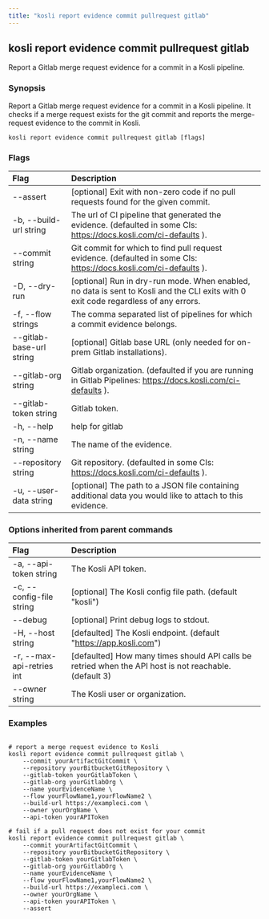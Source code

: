 ```yaml
---
title: "kosli report evidence commit pullrequest gitlab"
---
```


## kosli report evidence commit pullrequest gitlab

Report a Gitlab merge request evidence for a commit in a Kosli pipeline.

### Synopsis

Report a Gitlab merge request evidence for a commit in a Kosli pipeline.
It checks if a merge request exists for the git commit and reports the merge-request evidence to the commit in Kosli.

```shell
kosli report evidence commit pullrequest gitlab [flags]
```

### Flags
| Flag | Description |
| :--- | :--- |
|        --assert  |  [optional] Exit with non-zero code if no pull requests found for the given commit.  |
|    -b, --build-url string  |  The url of CI pipeline that generated the evidence. (defaulted in some CIs: https://docs.kosli.com/ci-defaults ).  |
|        --commit string  |  Git commit for which to find pull request evidence. (defaulted in some CIs: https://docs.kosli.com/ci-defaults ).  |
|    -D, --dry-run  |  [optional] Run in dry-run mode. When enabled, no data is sent to Kosli and the CLI exits with 0 exit code regardless of any errors.  |
|    -f, --flow strings  |  The comma separated list of pipelines for which a commit evidence belongs.  |
|        --gitlab-base-url string  |  [optional] Gitlab base URL (only needed for on-prem Gitlab installations).  |
|        --gitlab-org string  |  Gitlab organization. (defaulted if you are running in Gitlab Pipelines: https://docs.kosli.com/ci-defaults ).  |
|        --gitlab-token string  |  Gitlab token.  |
|    -h, --help  |  help for gitlab  |
|    -n, --name string  |  The name of the evidence.  |
|        --repository string  |  Git repository. (defaulted in some CIs: https://docs.kosli.com/ci-defaults ).  |
|    -u, --user-data string  |  [optional] The path to a JSON file containing additional data you would like to attach to this evidence.  |


### Options inherited from parent commands
| Flag | Description |
| :--- | :--- |
|    -a, --api-token string  |  The Kosli API token.  |
|    -c, --config-file string  |  [optional] The Kosli config file path. (default "kosli")  |
|        --debug  |  [optional] Print debug logs to stdout.  |
|    -H, --host string  |  [defaulted] The Kosli endpoint. (default "https://app.kosli.com")  |
|    -r, --max-api-retries int  |  [defaulted] How many times should API calls be retried when the API host is not reachable. (default 3)  |
|        --owner string  |  The Kosli user or organization.  |


### Examples

```shell

# report a merge request evidence to Kosli
kosli report evidence commit pullrequest gitlab \
	--commit yourArtifactGitCommit \
	--repository yourBitbucketGitRepository \
	--gitlab-token yourGitlabToken \
	--gitlab-org yourGitlabOrg \
	--name yourEvidenceName \
	--flow yourFlowName1,yourFlowName2 \
	--build-url https://exampleci.com \
	--owner yourOrgName \
	--api-token yourAPIToken
	
# fail if a pull request does not exist for your commit
kosli report evidence commit pullrequest gitlab \
	--commit yourArtifactGitCommit \
	--repository yourBitbucketGitRepository \
	--gitlab-token yourGitlabToken \
	--gitlab-org yourGitlabOrg \
	--name yourEvidenceName \
	--flow yourFlowName1,yourFlowName2 \
	--build-url https://exampleci.com \
	--owner yourOrgName \
	--api-token yourAPIToken \
	--assert

```

